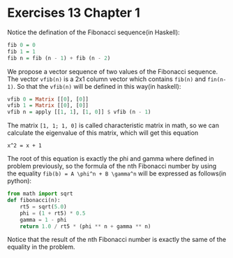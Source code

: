 # Exercises 13 Chapter 1

Notice the defination of the Fibonacci sequence(in Haskell):

```haskell
fib 0 = 0
fib 1 = 1
fib n = fib (n - 1) + fib (n - 2)
```

We propose a vector sequence of two values of the Fibonacci sequence. The vector
`vfib(n)` is a 2x1 column vector which contains `fib(n)` and `fin(n-1)`. So that
the `vfib(n)` will be defined in this way(in haskell):

```haskell
vfib 0 = Matrix [[0], [0]]
vfib 1 = Matrix [[0], [0]]
vfib n = apply [[1, 1], [1, 0]] $ vfib (n - 1)
```

The matrix `[1, 1; 1, 0]` is called characteristic matrix in math, so we can
calculate the eigenvalue of this matrix, which will get this equation

```plain
x^2 = x + 1
```

The root of this equation is exactly the phi and gamma where defined in problem
previously, so the formula of the nth Fibonacci number by using the equality
`fib(b) = A \phi^n + B \gamma^n` will be expressed as follows(in python):

```python
from math import sqrt
def fibonacci(n):
    rt5 = sqrt(5.0)
    phi = (1 + rt5) * 0.5
    gamma = 1 - phi
    return 1.0 / rt5 * (phi ** n + gamma ** n)
```

Notice that the result of the nth Fibonacci number is exactly the same of the
equality in the problem.